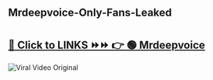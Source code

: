 
 ## Mrdeepvoice-Only-Fans-Leaked

# <h2><a href="https://clipsfans.com/Mrdeepvoice&ref=git">🔗 Click to LINKS ⏩⏩ 👉 🟢 Mrdeepvoice </a></h2>

<a href="https://clipsfans.com/Mrdeepvoice&ref=git" rel="nofollow" data-target="animated-image.originalLink"><img src="https://i.ibb.co.com/xMMVF88/686577567.gif" alt="Viral Video Original" style="max-width: 100%; display: inline-block;" data-target="animated-image.originalImage"></a>
